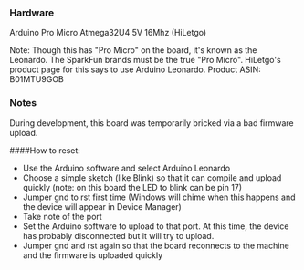 ### Hardware
Arduino Pro Micro Atmega32U4 5V 16Mhz (HiLetgo) 

Note: Though this has "Pro Micro" on the board, it's known as the Leonardo. The SparkFun brands must be the true "Pro Micro". HiLetgo's product page for this says to use Arduino Leonardo. Product ASIN: B01MTU9GOB

### Notes
During development, this board was temporarily bricked via a bad firmware upload.

####How to reset:
- Use the Arduino software and select Arduino Leonardo
- Choose a simple sketch (like Blink) so that it can compile and upload quickly (note: on this board the LED to blink can be pin 17)
- Jumper gnd to rst first time (Windows will chime when this happens and the device will appear in Device Manager)
- Take note of the port
- Set the Arduino software to upload to that port. At this time, the device has probably disconnected but it will try to upload.
- Jumper gnd and rst again so that the board reconnects to the machine and the firmware is uploaded quickly